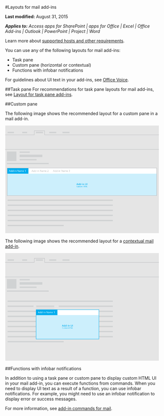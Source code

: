 #Layouts for mail add-ins

**Last modified:** August 31, 2015

***Applies to:** Access apps for SharePoint | apps for Office | Excel | Office Add-ins | Outlook | PowerPoint | Project | Word*

Learn more about [supported hosts and other requirements](https://msdn.microsoft.com/EN-US/library/office/dn833104.aspx).

You can use any of the following layouts for mail add-ins:

- Task pane
- Custom pane (horizontal or contextual)
- Functions with infobar notifications

For guidelines about UI text in your add-ins, see [Office Voice](Voice.md).

##Task pane
 For recommendations for task pane layouts for mail add-ins, see [Layout for task pane add-ins](TaskpaneAddin.md).


##Custom pane

The following image shows the recommended layout for a custom pane in a mail add-in.

![Layout of a custom pane in a mail add-in](images/mail-add-in-custom-pane.png)

The following image shows the recommended layout for a [contextual mail add-in](https://msdn.microsoft.com/EN-US/library/office/dn893542.aspx).

![Layout of a contextual mail add-in](images/mail-add-in-contextual-card.png)

##Functions with infobar notifications

In addition to using a task pane or custom pane to display custom HTML UI in your mail add-in, you can execute functions from commands. When you need to display UI text as a result of a function, you can use infobar notifications. For example, you might need to use an infobar notification to display error or success messages. 

For more information, see [add-in commands for mail](https://msdn.microsoft.com/EN-US/library/office/mt267546.aspx). 




